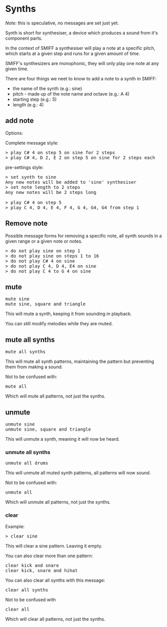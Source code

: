 # Synths

_Note:_ this is speculative, no messages are set just yet.

Synth is short for synthesiser, a device which produces a sound from it's component parts.

In the context of SMIFF a synthesiser will play a note at a specific pitch, which starts at a given step and runs for a given amount of time.

SMIFF's synthesizers are monophonic, they will only play one note at any given time.

There are four things we neet to know to add a note to a synth in SMIFF:

* the name of the synth (e.g.: sine)
* pitch - made up of the note name and octave (e.g.: A 4)
* starting step (e.g.: 5)
* length (e.g.: 4)

## add note

Options:

Complete message style:

<pre>
> play C# 4 on step 5 on sine for 2 steps
> play C# 4, D 2, E 2 on step 5 on sine for 2 steps each
</pre>

pre-settings style:

<pre>
> set synth to sine
Any new notes will be added to 'sine' synthesiser
> set note length to 2 steps
Any new notes will be 2 steps long

> play C# 4 on step 5
> play C 4, D 4, E 4, F 4, G 4, G4, G4 from step 1
</pre>

## Remove note

Possible message forms for removing a specific note, all synth sounds in a given range or a given note or notes.

<pre>
> do not play sine on step 1
> do not play sine on steps 1 to 16
> do not play C# 4 on sine
> do not play C 4, D 4, E4 on sine
> do not play C 4 to G 4 on sine
</pre>

## mute

<pre>
mute sine
mute sine, square and triangle
</pre>

This will mute a synth, keeping it from sounding in playback.

You can still modify melodies while they are muted.

## mute all synths

<pre>
mute all synths
</pre>

This will mute all synth patterns, maintaining the pattern but preventing them from making a sound.

Not to be confused with:

<pre>
mute all
</pre>

Which will mute all patterns, not just the synths.

## unmute

<pre>
unmute sine
unmute sine, square and triangle
</pre>

This will unmute a synth, meaning it will now be heard.

### unmute all synths

<pre>
unmute all drums
</pre>

This will unmute all muted synth patterns, all patterns will now sound.

Not to be confused with:

<pre>
unmute all
</pre>

Which will unmute all patterns, not just the synths.

### clear

Example:

<pre>
> clear sine
</pre>

This will clear a sine pattern. Leaving it empty.

You can also clear more than one pattern:

<pre>
clear kick and snare
clear kick, snare and hihat
</pre>

You can also clear all synths with this message:

<pre>
clear all synths
</pre>

Not to be confused with

<pre>
clear all
</pre>

Which will clear all patterns, not just the synths.
